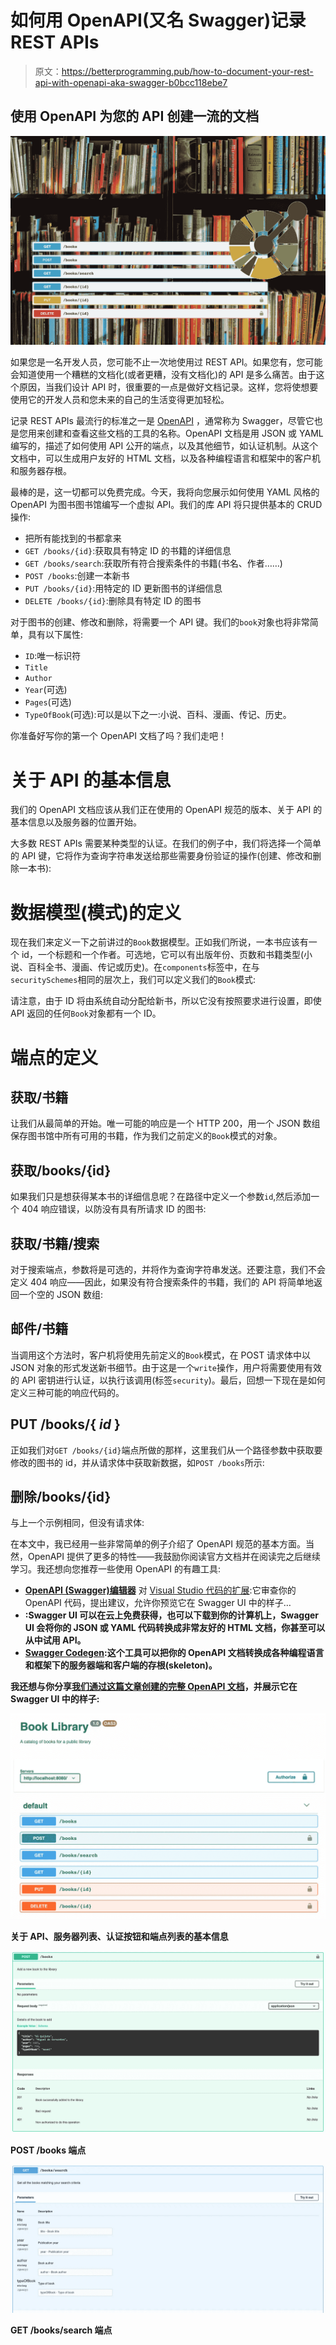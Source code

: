 # 如何用 OpenAPI(又名 Swagger)记录 REST APIs

> 原文：<https://betterprogramming.pub/how-to-document-your-rest-api-with-openapi-aka-swagger-b0bcc118ebe7>

## 使用 OpenAPI 为您的 API 创建一流的文档

![](img/66fd97c0c0b4547e40d32f97126eb9fd.png)

如果您是一名开发人员，您可能不止一次地使用过 REST API。如果您有，您可能会知道使用一个糟糕的文档化(或者更糟，没有文档化)的 API 是多么痛苦。由于这个原因，当我们设计 API 时，很重要的一点是做好文档记录。这样，您将使想要使用它的开发人员和您未来的自己的生活变得更加轻松。

记录 REST APIs 最流行的标准之一是 [OpenAPI](https://swagger.io/specification/) ，通常称为 Swagger，尽管它也是您用来创建和查看这些文档的工具的名称。OpenAPI 文档是用 JSON 或 YAML 编写的，描述了如何使用 API 公开的端点，以及其他细节，如认证机制。从这个文档中，可以生成用户友好的 HTML 文档，以及各种编程语言和框架中的客户机和服务器存根。

最棒的是，这一切都可以免费完成。今天，我将向您展示如何使用 YAML 风格的 OpenAPI 为图书图书馆编写一个虚拟 API。我们的库 API 将只提供基本的 CRUD 操作:

*   把所有能找到的书都拿来
*   `GET /books/{id}`:获取具有特定 ID 的书籍的详细信息
*   `GET /books/search`:获取所有符合搜索条件的书籍(书名、作者……)
*   `POST /books`:创建一本新书
*   `PUT /books/{id}`:用特定的 ID 更新图书的详细信息
*   `DELETE /books/{id}`:删除具有特定 ID 的图书

对于图书的创建、修改和删除，将需要一个 API 键。我们的`book`对象也将非常简单，具有以下属性:

*   `ID`:唯一标识符
*   `Title`
*   `Author`
*   `Year`(可选)
*   `Pages`(可选)
*   `TypeOfBook`(可选):可以是以下之一:小说、百科、漫画、传记、历史。

你准备好写你的第一个 OpenAPI 文档了吗？我们走吧！

# 关于 API 的基本信息

我们的 OpenAPI 文档应该从我们正在使用的 OpenAPI 规范的版本、关于 API 的基本信息以及服务器的位置开始。

大多数 REST APIs 需要某种类型的认证。在我们的例子中，我们将选择一个简单的 API 键，它将作为查询字符串发送给那些需要身份验证的操作(创建、修改和删除一本书):

# 数据模型(模式)的定义

现在我们来定义一下之前讲过的`Book`数据模型。正如我们所说，一本书应该有一个 id，一个标题和一个作者。可选地，它可以有出版年份、页数和书籍类型(小说、百科全书、漫画、传记或历史)。在`components`标签中，在与`securitySchemes`相同的层次上，我们可以定义我们的`Book`模式:

请注意，由于 ID 将由系统自动分配给新书，所以它没有按照要求进行设置，即使 API 返回的任何`Book`对象都有一个 ID。

# 端点的定义

## 获取/书籍

让我们从最简单的开始。唯一可能的响应是一个 HTTP 200，用一个 JSON 数组保存图书馆中所有可用的书籍，作为我们之前定义的`Book`模式的对象。

## 获取/books/{id}

如果我们只是想获得某本书的详细信息呢？在路径中定义一个参数`id`,然后添加一个 404 响应错误，以防没有具有所请求 ID 的图书:

## 获取/书籍/搜索

对于搜索端点，参数将是可选的，并将作为查询字符串发送。还要注意，我们不会定义 404 响应——因此，如果没有符合搜索条件的书籍，我们的 API 将简单地返回一个空的 JSON 数组:

## 邮件/书籍

当调用这个方法时，客户机将使用先前定义的`Book`模式，在 POST 请求体中以 JSON 对象的形式发送新书细节。由于这是一个`write`操作，用户将需要使用有效的 API 密钥进行认证，以执行该调用(标签`security`)。最后，回想一下现在是如何定义三种可能的响应代码的。

## PUT /books/{ *id* }

正如我们对`GET /books/{id}`端点所做的那样，这里我们从一个路径参数中获取要修改的图书的 id，并从请求体中获取新数据，如`POST /books`所示:

## 删除/books/{id}

与上一个示例相同，但没有请求体:

在本文中，我已经用一些非常简单的例子介绍了 OpenAPI 规范的基本方面。当然，OpenAPI 提供了更多的特性——我鼓励你阅读官方文档并在阅读完之后继续学习。我还想向您推荐一些使用 OpenAPI 的有趣工具:

*   [**OpenAPI (Swagger)编辑器**](https://marketplace.visualstudio.com/items?itemName=42Crunch.vscode-openapi) 对 [Visual Studio 代码的扩展](http://code.visualstudio.com):它审查你的 OpenAPI 代码，提出建议，允许你预览它在 Swagger UI 中的样子…
*   [](https://swagger.io/tools/swagger-ui/)**:Swagger UI 可以在云上免费获得，也可以下载到你的计算机上，Swagger UI 会将你的 JSON 或 YAML 代码转换成非常友好的 HTML 文档，你甚至可以从中试用 API。**
*   **[**Swagger Codegen**](https://swagger.io/tools/swagger-codegen/):这个工具可以把你的 OpenAPI 文档转换成各种编程语言和框架下的服务器端和客户端的存根(skeleton)。**

**我还想与你分享[我们通过这篇文章创建的完整 OpenAPI 文档](https://gist.github.com/gbarreiro/9c40f219b4e832dabd690f4a9a0205be)，并展示它在 Swagger UI 中的样子:**

**![](img/a55c061c16b37b9fb2f5a3030eae8db1.png)**

**关于 API、服务器列表、认证按钮和端点列表的基本信息**

**![](img/847cf1368c31fc708b2ae0389fd2bee6.png)**

**POST /books 端点**

**![](img/6bd580e7819acd587f8d480400d943d6.png)**

**GET /books/search 端点**